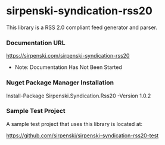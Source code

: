 # sirpenski-syndication-rss20

This library is a RSS 2.0 compliant feed generator and parser. 

<H3>Documentation URL</H3>

<a href="https://sirpenski.com/sirpenski-syndication-rss20" target="_blank">https://sirpenski.com/sirpenski-syndication-rss20</a>
<br>
* Note: Documentation Has Not Been Started

<H3>Nuget Package Manager Installation</H3>

Install-Package Sirpenski.Syndication.Rss20 -Version 1.0.2

<h3>Sample Test Project</h3>

A sample test project that uses this library is located at: 

<h href="https://github.com/sirpenski/sirpenski-syndication-rss20-test">https://github.com/sirpenski/sirpenski-syndication-rss20-test</a>

